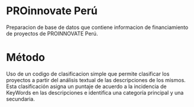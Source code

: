 # PROinnovate Perú
Preparacion de base de datos que contiene informacion de financiamiento de proyectos de PROINNOVATE Perú.

# Método

Uso de un codigo de clasificacion simple que permite clasificar los proyectos a partir del análisis textual de las descripciones de los mismos. 
Esta clasificación asigna un puntaje de acuerdo a la incidencia de KeyWords en las descripciones e identifica una categoría principal y una secundaria.
